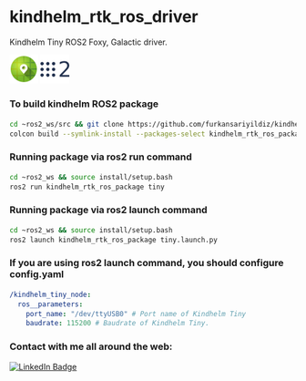 # kindhelm_rtk_ros_driver
Kindhelm Tiny ROS2 Foxy, Galactic driver. 

<p align="left">
  <img src="documents/kindhelm.jpeg" style="width: 10%; height: 10%"/>
  <img src="documents/ros2.png" style="width: 10%; height: 10%"/>
</p>


### To build kindhelm ROS2 package

```bash
cd ~ros2_ws/src && git clone https://github.com/furkansariyildiz/kindhelm_rtk_ros_driver.git
colcon build --symlink-install --packages-select kindhelm_rtk_ros_package
```


### Running package via ros2 run command

```bash
cd ~ros2_ws && source install/setup.bash
ros2 run kindhelm_rtk_ros_package tiny 
```

### Running package via ros2 launch command

```bash
cd ~ros2_ws && source install/setup.bash
ros2 launch kindhelm_rtk_ros_package tiny.launch.py
```

### If you are using ros2 launch command, you should configure config.yaml 
```yaml
/kindhelm_tiny_node:
  ros__parameters:
    port_name: "/dev/ttyUSB0" # Port name of Kindhelm Tiny
    baudrate: 115200 # Baudrate of Kindhelm Tiny.
```

### Contact with me all around the web:
[![LinkedIn Badge](https://img.shields.io/badge/LinkedIn-Profile-informational?style=flat&logo=linkedin&logoColor=white&color=0D76A8)](https://www.linkedin.com/in/furkan-sariyildiz/)